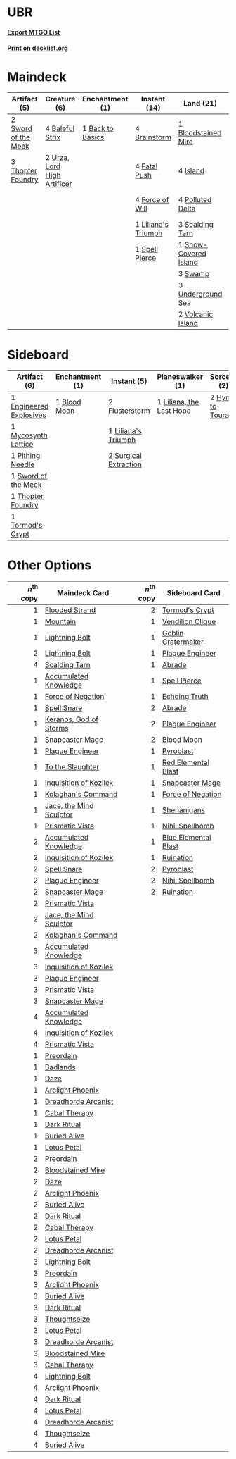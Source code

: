 # UBR

#### [Export MTGO List](../collection/UBR/UBR.txt)
#### [Print on decklist.org](http://decklist.org/?deckmain=1%09Back%20to%20Basics%0A4%09Baleful%20Strix%0A1%09Bloodstained%20Mire%0A4%09Brainstorm%0A4%09Fatal%20Push%0A4%09Force%20of%20Will%0A4%09Island%0A1%09Karn,%20Scion%20of%20Urza%0A3%09Karn,%20the%20Great%20Creator%0A1%09Liliana's%20Triumph%0A2%09Narset,%20Parter%20of%20Veils%0A4%09Polluted%20Delta%0A4%09Ponder%0A3%09Scalding%20Tarn%0A1%09Snow-Covered%20Island%0A1%09Spell%20Pierce%0A3%09Swamp%0A2%09Sword%20of%20the%20Meek%0A3%09Thopter%20Foundry%0A2%09Thoughtseize%0A1%09Toxic%20Deluge%0A3%09Underground%20Sea%0A2%09Urza,%20Lord%20High%20Artificer%0A2%09Volcanic%20Island&deckside=1%09Blood%20Moon%0A1%09Engineered%20Explosives%0A2%09Flusterstorm%0A2%09Hymn%20to%20Tourach%0A1%09Liliana's%20Triumph%0A1%09Liliana,%20the%20Last%20Hope%0A1%09Mycosynth%20Lattice%0A1%09Pithing%20Needle%0A2%09Surgical%20Extraction%0A1%09Sword%20of%20the%20Meek%0A1%09Thopter%20Foundry%0A1%09Tormod's%20Crypt)
# Maindeck

|                                         Artifact (5)                                         |                                             Creature (6)                                             |                                      Enchantment (1)                                      |                                         Instant (14)                                         |                                           Land (21)                                            |                                          Planeswalker (6)                                          |                                       Sorcery (7)                                       |
|----------------------------------------------------------------------------------------------|------------------------------------------------------------------------------------------------------|-------------------------------------------------------------------------------------------|----------------------------------------------------------------------------------------------|------------------------------------------------------------------------------------------------|----------------------------------------------------------------------------------------------------|-----------------------------------------------------------------------------------------|
|2 [Sword of the Meek](http://gatherer.wizards.com/Pages/Card/Details.aspx?multiverseid=126215)|4 [Baleful Strix](http://gatherer.wizards.com/Pages/Card/Details.aspx?multiverseid=376260)            |1 [Back to Basics](http://gatherer.wizards.com/Pages/Card/Details.aspx?multiverseid=456642)|4 [Brainstorm](http://gatherer.wizards.com/Pages/Card/Details.aspx?multiverseid=3897)         |1 [Bloodstained Mire](http://gatherer.wizards.com/Pages/Card/Details.aspx?multiverseid=405094)  |1 [Karn, Scion of Urza](http://gatherer.wizards.com/Pages/Card/Details.aspx?multiverseid=442889)    |4 [Ponder](http://gatherer.wizards.com/Pages/Card/Details.aspx?multiverseid=451051)      |
|3 [Thopter Foundry](http://gatherer.wizards.com/Pages/Card/Details.aspx?multiverseid=183017)  |2 [Urza, Lord High Artificer](http://gatherer.wizards.com/Pages/Card/Details.aspx?multiverseid=464024)|                                                                                           |4 [Fatal Push](http://gatherer.wizards.com/Pages/Card/Details.aspx?multiverseid=423724)       |4 [Island](http://gatherer.wizards.com/Pages/Card/Details.aspx?multiverseid=439857)             |3 [Karn, the Great Creator](http://gatherer.wizards.com/Pages/Card/Details.aspx?multiverseid=460928)|2 [Thoughtseize](http://gatherer.wizards.com/Pages/Card/Details.aspx?multiverseid=438676)|
|                                                                                              |                                                                                                      |                                                                                           |4 [Force of Will](http://gatherer.wizards.com/Pages/Card/Details.aspx?multiverseid=3107)      |4 [Polluted Delta](http://gatherer.wizards.com/Pages/Card/Details.aspx?multiverseid=405104)     |2 [Narset, Parter of Veils](http://gatherer.wizards.com/Pages/Card/Details.aspx?multiverseid=460988)|1 [Toxic Deluge](http://gatherer.wizards.com/Pages/Card/Details.aspx?multiverseid=376559)|
|                                                                                              |                                                                                                      |                                                                                           |1 [Liliana's Triumph](http://gatherer.wizards.com/Pages/Card/Details.aspx?multiverseid=461025)|3 [Scalding Tarn](http://gatherer.wizards.com/Pages/Card/Details.aspx?multiverseid=405107)      |                                                                                                    |                                                                                         |
|                                                                                              |                                                                                                      |                                                                                           |1 [Spell Pierce](http://gatherer.wizards.com/Pages/Card/Details.aspx?multiverseid=425876)     |1 [Snow-Covered Island](http://gatherer.wizards.com/Pages/Card/Details.aspx?multiverseid=121130)|                                                                                                    |                                                                                         |
|                                                                                              |                                                                                                      |                                                                                           |                                                                                              |3 [Swamp](http://gatherer.wizards.com/Pages/Card/Details.aspx?multiverseid=439858)              |                                                                                                    |                                                                                         |
|                                                                                              |                                                                                                      |                                                                                           |                                                                                              |3 [Underground Sea](http://gatherer.wizards.com/Pages/Card/Details.aspx?multiverseid=886)       |                                                                                                    |                                                                                         |
|                                                                                              |                                                                                                      |                                                                                           |                                                                                              |2 [Volcanic Island](http://gatherer.wizards.com/Pages/Card/Details.aspx?multiverseid=887)       |                                                                                                    |                                                                                         |


# Sideboard

|                                          Artifact (6)                                           |                                   Enchantment (1)                                    |                                          Instant (5)                                           |                                         Planeswalker (1)                                          |                                        Sorcery (2)                                         |
|-------------------------------------------------------------------------------------------------|--------------------------------------------------------------------------------------|------------------------------------------------------------------------------------------------|---------------------------------------------------------------------------------------------------|--------------------------------------------------------------------------------------------|
|1 [Engineered Explosives](http://gatherer.wizards.com/Pages/Card/Details.aspx?multiverseid=50139)|1 [Blood Moon](http://gatherer.wizards.com/Pages/Card/Details.aspx?multiverseid=45386)|2 [Flusterstorm](http://gatherer.wizards.com/Pages/Card/Details.aspx?multiverseid=228255)       |1 [Liliana, the Last Hope](http://gatherer.wizards.com/Pages/Card/Details.aspx?multiverseid=414388)|2 [Hymn to Tourach](http://gatherer.wizards.com/Pages/Card/Details.aspx?multiverseid=413634)|
|1 [Mycosynth Lattice](http://gatherer.wizards.com/Pages/Card/Details.aspx?multiverseid=446209)   |                                                                                      |1 [Liliana's Triumph](http://gatherer.wizards.com/Pages/Card/Details.aspx?multiverseid=461025)  |                                                                                                   |                                                                                            |
|1 [Pithing Needle](http://gatherer.wizards.com/Pages/Card/Details.aspx?multiverseid=129526)      |                                                                                      |2 [Surgical Extraction](http://gatherer.wizards.com/Pages/Card/Details.aspx?multiverseid=397706)|                                                                                                   |                                                                                            |
|1 [Sword of the Meek](http://gatherer.wizards.com/Pages/Card/Details.aspx?multiverseid=126215)   |                                                                                      |                                                                                                |                                                                                                   |                                                                                            |
|1 [Thopter Foundry](http://gatherer.wizards.com/Pages/Card/Details.aspx?multiverseid=183017)     |                                                                                      |                                                                                                |                                                                                                   |                                                                                            |
|1 [Tormod's Crypt](http://gatherer.wizards.com/Pages/Card/Details.aspx?multiverseid=389723)      |                                                                                      |                                                                                                |                                                                                                   |                                                                                            |


# Other Options

|*n*<sup>th</sup> copy|                                          Maindeck Card                                           |*n*<sup>th</sup> copy|                                       Sideboard Card                                        |
|--------------------:|--------------------------------------------------------------------------------------------------|--------------------:|---------------------------------------------------------------------------------------------|
|                    1|[Flooded Strand](http://gatherer.wizards.com/Pages/Card/Details.aspx?multiverseid=405098)         |                    2|[Tormod's Crypt](http://gatherer.wizards.com/Pages/Card/Details.aspx?multiverseid=389723)    |
|                    1|[Mountain](http://gatherer.wizards.com/Pages/Card/Details.aspx?multiverseid=439859)               |                    1|[Vendilion Clique](http://gatherer.wizards.com/Pages/Card/Details.aspx?multiverseid=442065)  |
|                    1|[Lightning Bolt](http://gatherer.wizards.com/Pages/Card/Details.aspx?multiverseid=806)            |                    1|[Goblin Cratermaker](http://gatherer.wizards.com/Pages/Card/Details.aspx?multiverseid=452853)|
|                    2|[Lightning Bolt](http://gatherer.wizards.com/Pages/Card/Details.aspx?multiverseid=806)            |                    1|[Plague Engineer](http://gatherer.wizards.com/Pages/Card/Details.aspx?multiverseid=464049)   |
|                    4|[Scalding Tarn](http://gatherer.wizards.com/Pages/Card/Details.aspx?multiverseid=405107)          |                    1|[Abrade](http://gatherer.wizards.com/Pages/Card/Details.aspx?multiverseid=430772)            |
|                    1|[Accumulated Knowledge](http://gatherer.wizards.com/Pages/Card/Details.aspx?multiverseid=442029)  |                    1|[Spell Pierce](http://gatherer.wizards.com/Pages/Card/Details.aspx?multiverseid=425876)      |
|                    1|[Force of Negation](http://gatherer.wizards.com/Pages/Card/Details.aspx?multiverseid=464001)      |                    1|[Echoing Truth](http://gatherer.wizards.com/Pages/Card/Details.aspx?multiverseid=405212)     |
|                    1|[Spell Snare](http://gatherer.wizards.com/Pages/Card/Details.aspx?multiverseid=446100)            |                    2|[Abrade](http://gatherer.wizards.com/Pages/Card/Details.aspx?multiverseid=430772)            |
|                    1|[Keranos, God of Storms](http://gatherer.wizards.com/Pages/Card/Details.aspx?multiverseid=380442) |                    2|[Plague Engineer](http://gatherer.wizards.com/Pages/Card/Details.aspx?multiverseid=464049)   |
|                    1|[Snapcaster Mage](http://gatherer.wizards.com/Pages/Card/Details.aspx?multiverseid=227676)        |                    2|[Blood Moon](http://gatherer.wizards.com/Pages/Card/Details.aspx?multiverseid=45386)         |
|                    1|[Plague Engineer](http://gatherer.wizards.com/Pages/Card/Details.aspx?multiverseid=464049)        |                    1|[Pyroblast](http://gatherer.wizards.com/Pages/Card/Details.aspx?multiverseid=4083)           |
|                    1|[To the Slaughter](http://gatherer.wizards.com/Pages/Card/Details.aspx?multiverseid=409889)       |                    1|[Red Elemental Blast](http://gatherer.wizards.com/Pages/Card/Details.aspx?multiverseid=814)  |
|                    1|[Inquisition of Kozilek](http://gatherer.wizards.com/Pages/Card/Details.aspx?multiverseid=416897) |                    1|[Snapcaster Mage](http://gatherer.wizards.com/Pages/Card/Details.aspx?multiverseid=227676)   |
|                    1|[Kolaghan's Command](http://gatherer.wizards.com/Pages/Card/Details.aspx?multiverseid=394613)     |                    1|[Force of Negation](http://gatherer.wizards.com/Pages/Card/Details.aspx?multiverseid=464001) |
|                    1|[Jace, the Mind Sculptor](http://gatherer.wizards.com/Pages/Card/Details.aspx?multiverseid=442051)|                    1|[Shenanigans](http://gatherer.wizards.com/Pages/Card/Details.aspx?multiverseid=464095)       |
|                    1|[Prismatic Vista](http://gatherer.wizards.com/Pages/Card/Details.aspx?multiverseid=464193)        |                    1|[Nihil Spellbomb](http://gatherer.wizards.com/Pages/Card/Details.aspx?multiverseid=442215)   |
|                    2|[Accumulated Knowledge](http://gatherer.wizards.com/Pages/Card/Details.aspx?multiverseid=442029)  |                    1|[Blue Elemental Blast](http://gatherer.wizards.com/Pages/Card/Details.aspx?multiverseid=694) |
|                    2|[Inquisition of Kozilek](http://gatherer.wizards.com/Pages/Card/Details.aspx?multiverseid=416897) |                    1|[Ruination](http://gatherer.wizards.com/Pages/Card/Details.aspx?multiverseid=247414)         |
|                    2|[Spell Snare](http://gatherer.wizards.com/Pages/Card/Details.aspx?multiverseid=446100)            |                    2|[Pyroblast](http://gatherer.wizards.com/Pages/Card/Details.aspx?multiverseid=4083)           |
|                    2|[Plague Engineer](http://gatherer.wizards.com/Pages/Card/Details.aspx?multiverseid=464049)        |                    2|[Nihil Spellbomb](http://gatherer.wizards.com/Pages/Card/Details.aspx?multiverseid=442215)   |
|                    2|[Snapcaster Mage](http://gatherer.wizards.com/Pages/Card/Details.aspx?multiverseid=227676)        |                    2|[Ruination](http://gatherer.wizards.com/Pages/Card/Details.aspx?multiverseid=247414)         |
|                    2|[Prismatic Vista](http://gatherer.wizards.com/Pages/Card/Details.aspx?multiverseid=464193)        |                     |                                                                                             |
|                    2|[Jace, the Mind Sculptor](http://gatherer.wizards.com/Pages/Card/Details.aspx?multiverseid=442051)|                     |                                                                                             |
|                    2|[Kolaghan's Command](http://gatherer.wizards.com/Pages/Card/Details.aspx?multiverseid=394613)     |                     |                                                                                             |
|                    3|[Accumulated Knowledge](http://gatherer.wizards.com/Pages/Card/Details.aspx?multiverseid=442029)  |                     |                                                                                             |
|                    3|[Inquisition of Kozilek](http://gatherer.wizards.com/Pages/Card/Details.aspx?multiverseid=416897) |                     |                                                                                             |
|                    3|[Plague Engineer](http://gatherer.wizards.com/Pages/Card/Details.aspx?multiverseid=464049)        |                     |                                                                                             |
|                    3|[Prismatic Vista](http://gatherer.wizards.com/Pages/Card/Details.aspx?multiverseid=464193)        |                     |                                                                                             |
|                    3|[Snapcaster Mage](http://gatherer.wizards.com/Pages/Card/Details.aspx?multiverseid=227676)        |                     |                                                                                             |
|                    4|[Accumulated Knowledge](http://gatherer.wizards.com/Pages/Card/Details.aspx?multiverseid=442029)  |                     |                                                                                             |
|                    4|[Inquisition of Kozilek](http://gatherer.wizards.com/Pages/Card/Details.aspx?multiverseid=416897) |                     |                                                                                             |
|                    4|[Prismatic Vista](http://gatherer.wizards.com/Pages/Card/Details.aspx?multiverseid=464193)        |                     |                                                                                             |
|                    1|[Preordain](http://gatherer.wizards.com/Pages/Card/Details.aspx?multiverseid=405347)              |                     |                                                                                             |
|                    1|[Badlands](http://gatherer.wizards.com/Pages/Card/Details.aspx?multiverseid=878)                  |                     |                                                                                             |
|                    1|[Daze](http://gatherer.wizards.com/Pages/Card/Details.aspx?multiverseid=189255)                   |                     |                                                                                             |
|                    1|[Arclight Phoenix](http://gatherer.wizards.com/Pages/Card/Details.aspx?multiverseid=452841)       |                     |                                                                                             |
|                    1|[Dreadhorde Arcanist](http://gatherer.wizards.com/Pages/Card/Details.aspx?multiverseid=461052)    |                     |                                                                                             |
|                    1|[Cabal Therapy](http://gatherer.wizards.com/Pages/Card/Details.aspx?multiverseid=413625)          |                     |                                                                                             |
|                    1|[Dark Ritual](http://gatherer.wizards.com/Pages/Card/Details.aspx?multiverseid=651)               |                     |                                                                                             |
|                    1|[Buried Alive](http://gatherer.wizards.com/Pages/Card/Details.aspx?multiverseid=446795)           |                     |                                                                                             |
|                    1|[Lotus Petal](http://gatherer.wizards.com/Pages/Card/Details.aspx?multiverseid=420602)            |                     |                                                                                             |
|                    2|[Preordain](http://gatherer.wizards.com/Pages/Card/Details.aspx?multiverseid=405347)              |                     |                                                                                             |
|                    2|[Bloodstained Mire](http://gatherer.wizards.com/Pages/Card/Details.aspx?multiverseid=405094)      |                     |                                                                                             |
|                    2|[Daze](http://gatherer.wizards.com/Pages/Card/Details.aspx?multiverseid=189255)                   |                     |                                                                                             |
|                    2|[Arclight Phoenix](http://gatherer.wizards.com/Pages/Card/Details.aspx?multiverseid=452841)       |                     |                                                                                             |
|                    2|[Buried Alive](http://gatherer.wizards.com/Pages/Card/Details.aspx?multiverseid=446795)           |                     |                                                                                             |
|                    2|[Dark Ritual](http://gatherer.wizards.com/Pages/Card/Details.aspx?multiverseid=651)               |                     |                                                                                             |
|                    2|[Cabal Therapy](http://gatherer.wizards.com/Pages/Card/Details.aspx?multiverseid=413625)          |                     |                                                                                             |
|                    2|[Lotus Petal](http://gatherer.wizards.com/Pages/Card/Details.aspx?multiverseid=420602)            |                     |                                                                                             |
|                    2|[Dreadhorde Arcanist](http://gatherer.wizards.com/Pages/Card/Details.aspx?multiverseid=461052)    |                     |                                                                                             |
|                    3|[Lightning Bolt](http://gatherer.wizards.com/Pages/Card/Details.aspx?multiverseid=806)            |                     |                                                                                             |
|                    3|[Preordain](http://gatherer.wizards.com/Pages/Card/Details.aspx?multiverseid=405347)              |                     |                                                                                             |
|                    3|[Arclight Phoenix](http://gatherer.wizards.com/Pages/Card/Details.aspx?multiverseid=452841)       |                     |                                                                                             |
|                    3|[Buried Alive](http://gatherer.wizards.com/Pages/Card/Details.aspx?multiverseid=446795)           |                     |                                                                                             |
|                    3|[Dark Ritual](http://gatherer.wizards.com/Pages/Card/Details.aspx?multiverseid=651)               |                     |                                                                                             |
|                    3|[Thoughtseize](http://gatherer.wizards.com/Pages/Card/Details.aspx?multiverseid=438676)           |                     |                                                                                             |
|                    3|[Lotus Petal](http://gatherer.wizards.com/Pages/Card/Details.aspx?multiverseid=420602)            |                     |                                                                                             |
|                    3|[Dreadhorde Arcanist](http://gatherer.wizards.com/Pages/Card/Details.aspx?multiverseid=461052)    |                     |                                                                                             |
|                    3|[Bloodstained Mire](http://gatherer.wizards.com/Pages/Card/Details.aspx?multiverseid=405094)      |                     |                                                                                             |
|                    3|[Cabal Therapy](http://gatherer.wizards.com/Pages/Card/Details.aspx?multiverseid=413625)          |                     |                                                                                             |
|                    4|[Lightning Bolt](http://gatherer.wizards.com/Pages/Card/Details.aspx?multiverseid=806)            |                     |                                                                                             |
|                    4|[Arclight Phoenix](http://gatherer.wizards.com/Pages/Card/Details.aspx?multiverseid=452841)       |                     |                                                                                             |
|                    4|[Dark Ritual](http://gatherer.wizards.com/Pages/Card/Details.aspx?multiverseid=651)               |                     |                                                                                             |
|                    4|[Lotus Petal](http://gatherer.wizards.com/Pages/Card/Details.aspx?multiverseid=420602)            |                     |                                                                                             |
|                    4|[Dreadhorde Arcanist](http://gatherer.wizards.com/Pages/Card/Details.aspx?multiverseid=461052)    |                     |                                                                                             |
|                    4|[Thoughtseize](http://gatherer.wizards.com/Pages/Card/Details.aspx?multiverseid=438676)           |                     |                                                                                             |
|                    4|[Buried Alive](http://gatherer.wizards.com/Pages/Card/Details.aspx?multiverseid=446795)           |                     |                                                                                             |

